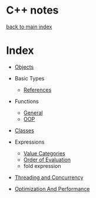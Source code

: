 # C++ notes
[back to main index](../README.md)

# Index

- [Objects](./Objects.md)
- Basic Types
  - [References](./References.md)
- Functions
  - [General](./Functions/General.md)
  - [OOP](./Functions/OOP.md)
- [Classes](./Classes.md)
- Expressions
  - [Value Categories](./ValueCategories.md)
  - [Order of Evaluation](./EvaluationOrder.md)
  - fold expression

- [Threading and Concurrency](./Concurrency.md)
- [Optimization And Performance](./Performance.md)
